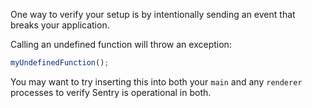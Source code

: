 One way to verify your setup is by intentionally sending an event that breaks your application.

Calling an undefined function will throw an exception:

```js
myUndefinedFunction();
```

You may want to try inserting this into both your `main` and any `renderer`
processes to verify Sentry is operational in both.
